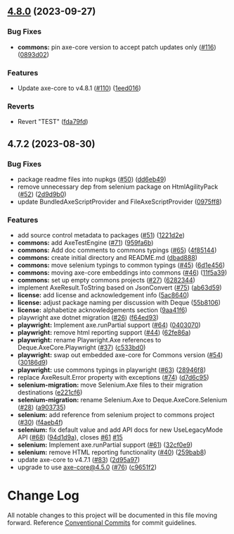 ## [4.8.0](https://github.com/dequelabs/axe-core-nuget/compare/v4.7.2...v4.8.0) (2023-09-27)


### Bug Fixes

* **commons:** pin axe-core version to accept patch updates only ([#116](https://github.com/dequelabs/axe-core-nuget/issues/116)) ([0893d02](https://github.com/dequelabs/axe-core-nuget/commit/0893d02ad88a97e7792424c56383e6516ebef50a))


### Features

* Update axe-core to v4.8.1 ([#110](https://github.com/dequelabs/axe-core-nuget/issues/110)) ([1eed016](https://github.com/dequelabs/axe-core-nuget/commit/1eed016be84badd1cf39ba7fbc4be6d81ae09280))


### Reverts

* Revert "TEST" ([fda79fd](https://github.com/dequelabs/axe-core-nuget/commit/fda79fd7c340830998ef840a8db82ad0adc8bd31))

## 4.7.2 (2023-08-30)


### Bug Fixes

* package readme files into nupkgs ([#50](https://github.com/dequelabs/axe-core-nuget/issues/50)) ([dd6eb49](https://github.com/dequelabs/axe-core-nuget/commit/dd6eb4983f76b3553efff0f4f80848fd39a025e4))
* remove unnecessary dep from selenium package on HtmlAgilityPack ([#52](https://github.com/dequelabs/axe-core-nuget/issues/52)) ([2d9d9b0](https://github.com/dequelabs/axe-core-nuget/commit/2d9d9b0eb1b28e5a0c4ace28060ca6556dc68f5b))
* update BundledAxeScriptProvider and FileAxeScriptProvider ([0975ff8](https://github.com/dequelabs/axe-core-nuget/commit/0975ff84bc8f0bef85b2f2e1dc0675313f7ac541))


### Features

* add source control metadata to packages ([#51](https://github.com/dequelabs/axe-core-nuget/issues/51)) ([1221d2e](https://github.com/dequelabs/axe-core-nuget/commit/1221d2ed8fc2d098a7678c394666899231aaf8da))
* **commons:** add AxeTestEngine ([#71](https://github.com/dequelabs/axe-core-nuget/issues/71)) ([959fa6b](https://github.com/dequelabs/axe-core-nuget/commit/959fa6b91e23790bd5a1c0e3bb9f0db98c417513))
* **commons:** Add doc comments to commons typings ([#65](https://github.com/dequelabs/axe-core-nuget/issues/65)) ([4f85144](https://github.com/dequelabs/axe-core-nuget/commit/4f851444647ce985757c9219f0e9dee5eccc6cd5))
* **commons:** create initial directory and README.md ([dbad888](https://github.com/dequelabs/axe-core-nuget/commit/dbad888bfa98785b9d725c3cc12cf8a0f265abcc))
* **commons:** move selenium typings to common typings ([#45](https://github.com/dequelabs/axe-core-nuget/issues/45)) ([6d1e456](https://github.com/dequelabs/axe-core-nuget/commit/6d1e45656b812a69676a5f3224a433c6839a1c15))
* **commons:** moving axe-core embeddings into commons ([#46](https://github.com/dequelabs/axe-core-nuget/issues/46)) ([11f5a39](https://github.com/dequelabs/axe-core-nuget/commit/11f5a39ace9ea6f4266c4519f1b2b82e987149de))
* **commons:** set up empty commons projects ([#27](https://github.com/dequelabs/axe-core-nuget/issues/27)) ([6282344](https://github.com/dequelabs/axe-core-nuget/commit/62823449308b4e15139c4620b29537b134300f30))
* implement AxeResult.ToString based on JsonConvert ([#75](https://github.com/dequelabs/axe-core-nuget/issues/75)) ([ab63d59](https://github.com/dequelabs/axe-core-nuget/commit/ab63d599f02d6a5b0535a8a4290e9d0a8c8482bd))
* **license:** add license and acknowledgement info ([5ac8640](https://github.com/dequelabs/axe-core-nuget/commit/5ac86408bed1524e78fff206cfb44be8e249bd20))
* **license:** adjust package naming per discussion with Deque ([55b8106](https://github.com/dequelabs/axe-core-nuget/commit/55b810606fa94a1e00bc750476211192a0834d70))
* **license:** alphabetize acknowledgements section ([9aa41f6](https://github.com/dequelabs/axe-core-nuget/commit/9aa41f6a36bb0f045a3eaae69e90d4e4fbec3444))
* playwright axe dotnet migration ([#26](https://github.com/dequelabs/axe-core-nuget/issues/26)) ([f64ed93](https://github.com/dequelabs/axe-core-nuget/commit/f64ed935b429070b7926db1254ec1fbbc74cfc34))
* **playwright:** Implement axe.runPartial support ([#64](https://github.com/dequelabs/axe-core-nuget/issues/64)) ([0403070](https://github.com/dequelabs/axe-core-nuget/commit/0403070ac021fd159d41773eb3ab26e66628d328))
* **playwright:** remove html reporting support ([#44](https://github.com/dequelabs/axe-core-nuget/issues/44)) ([62fe86a](https://github.com/dequelabs/axe-core-nuget/commit/62fe86a13b52433d133b611a315d3d69f87a0db6))
* **playwright:** rename Playwright.Axe references to Deque.AxeCore.Playwright ([#37](https://github.com/dequelabs/axe-core-nuget/issues/37)) ([c533bd0](https://github.com/dequelabs/axe-core-nuget/commit/c533bd0263beb00c020134dce638fd7c2cce4f64))
* **playwright:** swap out embedded axe-core for Commons version ([#54](https://github.com/dequelabs/axe-core-nuget/issues/54)) ([30186d9](https://github.com/dequelabs/axe-core-nuget/commit/30186d95afbc4152bbbc70d683e2651a31f95dfd))
* **playwright:** use commons typings in playwright ([#63](https://github.com/dequelabs/axe-core-nuget/issues/63)) ([28946f8](https://github.com/dequelabs/axe-core-nuget/commit/28946f8df39da8cb106e9ceba176dca5f337d33f))
* replace AxeResult.Error property with exceptions ([#74](https://github.com/dequelabs/axe-core-nuget/issues/74)) ([d7d6c95](https://github.com/dequelabs/axe-core-nuget/commit/d7d6c957bb94208c79e4d9c4562c3dd5235012f2))
* **selenium-migration:** move Selenium.Axe files to their migration destinations ([e221cf6](https://github.com/dequelabs/axe-core-nuget/commit/e221cf6b3cab0710abe90fa0a59ec8d76e2fb274))
* **selenium-migration:** rename Selenium.Axe to Deque.AxeCore.Selenium ([#28](https://github.com/dequelabs/axe-core-nuget/issues/28)) ([a903735](https://github.com/dequelabs/axe-core-nuget/commit/a903735185139ff585cea218b12a19be4598e3cc))
* **selenium:** add reference from selenium project to commons project ([#30](https://github.com/dequelabs/axe-core-nuget/issues/30)) ([f4aeb4f](https://github.com/dequelabs/axe-core-nuget/commit/f4aeb4fa83661e5a5b612abb25997c379919bbde))
* **selenium:** fix default value and add API docs for new UseLegacyMode API ([#68](https://github.com/dequelabs/axe-core-nuget/issues/68)) ([94d1d9a](https://github.com/dequelabs/axe-core-nuget/commit/94d1d9a3806cf166af5c79000c57ce53a378177a)), closes [#61](https://github.com/dequelabs/axe-core-nuget/issues/61) [#15](https://github.com/dequelabs/axe-core-nuget/issues/15)
* **selenium:** Implement axe.runPartial support ([#61](https://github.com/dequelabs/axe-core-nuget/issues/61)) ([32cf0e9](https://github.com/dequelabs/axe-core-nuget/commit/32cf0e919ee14837bd89074827cabe9824fc7b76))
* **selenium:** remove HTML reporting functionality ([#40](https://github.com/dequelabs/axe-core-nuget/issues/40)) ([259bab8](https://github.com/dequelabs/axe-core-nuget/commit/259bab872c86eabedcf3a04f5bfcf764bf38d00e))
* update axe-core to v4.7.1 ([#83](https://github.com/dequelabs/axe-core-nuget/issues/83)) ([2d95a97](https://github.com/dequelabs/axe-core-nuget/commit/2d95a97ac62d42a9a0b4617bbaa1c3c92aa3d5e9))
* upgrade to use axe-core@4.5.0 ([#76](https://github.com/dequelabs/axe-core-nuget/issues/76)) ([c9651f2](https://github.com/dequelabs/axe-core-nuget/commit/c9651f2c2284967c64d2f28e460b5181d0af5c6d))

# Change Log

All notable changes to this project will be documented in this file moving forward. Reference [Conventional Commits](https://conventionalcommits.org/) for commit guidelines. 